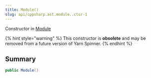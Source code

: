 ```yaml
---
title: Module()
slug: api/cppsharp.ast.module..ctor-1
---
```

Constructor in [Module](/api/cppsharp/ast/module)

{% hint style="warning" %}
This constructor is <b>obsolete</b> and may be removed from a future version of Yarn Spinner.
{% endhint %}

## Summary



```csharp
public Module()
```

